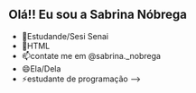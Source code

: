 ## Olá!! Eu sou a Sabrina Nóbrega



- 🔭Estudande/Sesi Senai
- 🌱HTML 
- 📫contate me em @sabrina._nobrega
- 😄Ela/Dela
- ⚡estudante de programação
-->
